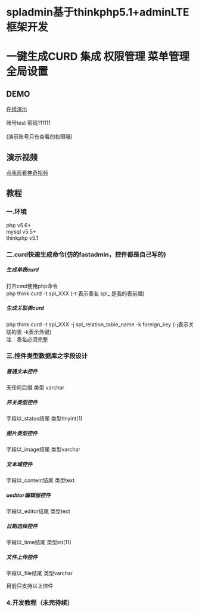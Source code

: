 # spladmin基于thinkphp5.1+adminLTE框架开发 
# 一键生成CURD 集成 权限管理 菜单管理 全局设置

## DEMO
[在线演示](http://spladmin.o8o8o8.com/admin)<br><br>
账号test 密码111111<br><br>
(演示账号只有查看的权限哦) 

## 演示视频
[点我观看神奇视频](http://spladmin.o8o8o8.com/demo.html)

## 教程
### 一.环境
php  v5.6+<br>
mysql v5.5+<br>
thinkphp v5.1

### 二.curd快速生成命令(仿的fastadmin，控件都是自己写的)
##### 生成单表curd
打开cmd使用php命令<br>
php think curd -t spl_XXX (-t 表示表名 spl_ 是我的表前缀)
##### 生成关联表curd
php think curd -t spl_XXX -j spl_relation_table_name -k foreign_key (-j表示关联的表 -k表示外键)<br>
注：表名必须完整

### 三.控件类型数据库之字段设计
##### 普通文本控件
无任何后缀 类型 varchar 

##### 开关类型控件
字段以_status结尾 类型tinyint(1)

##### 图片类型控件
字段以_image结尾 类型varchar

##### 文本域控件
字段以_content结尾 类型text

##### ueditor编辑器控件
字段以_editor结尾 类型text

##### 日期选择控件
字段以_time结尾 类型int(11)

##### 文件上传控件
字段以_file结尾 类型varchar

目前只支持以上控件

### 4.开发教程（未完待续）
